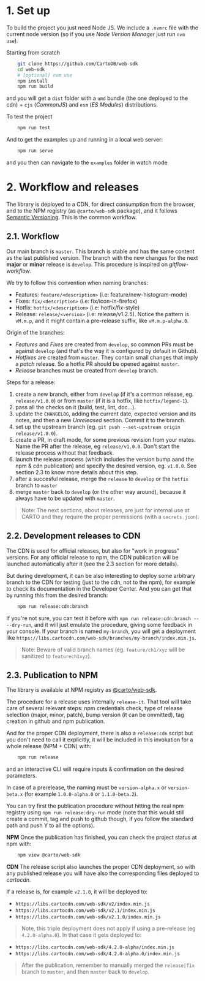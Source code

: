 # 1. Set up

To build the project you just need Node JS. We include a `.nvmrc` file with the current node version (so if you use _Node Version Manager_ just run `nvm use`).

Starting from scratch

```bash
    git clone https://github.com/CartoDB/web-sdk
    cd web-sdk
    # [optional] nvm use
    npm install
    npm run build
```

and you will get a `dist` folder with a `umd` bundle (the one deployed to the cdn) + `cjs` (_CommonJS_) and `esm` (_ES Modules_) distributions.

To test the project

```bash
    npm run test
```

And to get the examples up and running in a local web server:

```bash
    npm run serve
```

and you then can navigate to the `examples` folder in watch mode

# 2. Workflow and releases

The library is deployed to a CDN, for direct consumption from the browser, and to the NPM registry (as `@carto/web-sdk` package), and it follows [Semantic Versioning](http://semver.org/spec/v2.0.0.html). This is the common workflow.

## 2.1. Workflow

Our main branch is `master`. This branch is stable and has the same content as the last published version. The branch with the new changes for the next **major** or **minor** release is `develop`. This procedure is inspired on _gitflow-workflow_.

We try to follow this convention when naming branches:

- Features: `feature/<description>` (i.e: feature/new-histogram-mode)
- Fixes: `fix/<description>` (i.e: fix/icon-in-firefox)
- Hotfix: `hotfix/<description>` (i.e: hotfix/fix-style)
- Release: `release/<version>` (i.e: release/v1.2.5). Notice the pattern is `vM.m.p`, and it might contain a pre-release suffix, like `vM.m.p-alpha.0`.

Origin of the branches:

- _Features_ and _Fixes_ are created from `develop`, so common PRs must be against `develop` (and that's the way it is configured by default in Github).
- _Hotfixes_ are created from `master`. They contain small changes that imply a _patch_ release. So a hotfix PR should be opened against `master`.
- _Release_ branches must be created from `develop` branch.

Steps for a release:

1. create a new branch, either from `develop` (if it's a common release, eg. `release/v1.0.0`) or from `master` (if it is a hotfix, like `hotfix/legend-1`).
2. pass all the checks on it (build, test, lint, doc...).
3. update the `CHANGELOG`, adding the current date, expected version and its notes, and then a new _Unreleased_ section. Commit it to the branch.
4. set up the upstream branch (eg. `git push --set-upstream origin release/v1.0.0`).
5. create a PR, in draft mode, for some previous revision from your mates. Name the PR after the release, eg `release/v1.0.0`. Don't start the release process without that feedback.
6. launch the release process (which includes the version bump aand the npm & cdn publication) and specify the desired version, eg. `v1.0.0`. See section 2.3 to know more details about this step.
7. after a succesful release, merge the `release` to `develop` or the `hotfix` branch to `master`
8. merge `master` back to `develop` (or the other way around), because it always have to be updated with `master`.

> Note: The next sections, about releases, are just for internal use at CARTO and they require the proper permissions (with a `secrets.json`).

## 2.2. Development releases to CDN

The CDN is used for official releases, but also for "work in progress" versions. For any official release to npm, the CDN publication will be launched automatically after it (see the 2.3 section for more details).

But during development, it can be also interesting to deploy some arbitrary branch to the CDN for testing (just to the cdn, not to the npm), for example to check its documentation in the Developer Center. And you can get that by running this from the desired branch:

```bash
    npm run release:cdn:branch
```

If you're not sure, you can test it before with `npm run release:cdn:branch -- --dry-run`, and it will just emulate the procedure, giving some feedback in your console. If your branch is named `my-branch`, you will get a deployment like `https://libs.cartocdn.com/web-sdk/branches/my-branch/index.min.js`.

> Note: Beware of valid branch names (eg. `feature/ch1/xyz` will be sanitized to `featurech1xyz`).

## 2.3. Publication to NPM

The library is available at NPM registry as [@carto/web-sdk](https://www.npmjs.com/package/@carto/web-sdk).

The procedure for a release uses internally `release-it`. That tool will take care of several relevant steps: npm credentials check, type of release selection (major, minor, patch), bump version (it can be ommitted), tag creation in github and npm publication.

And for the proper CDN deployment, there is also a `release:cdn` script but you don't need to call it explicitly, it will be included in this invokation for a whole release (NPM + CDN) with:

```bash
    npm run release
```

and an interactive CLI will require inputs & confirmation on the desired parameters.

In case of a prerelease, the naming must be `version-alpha.x` or `version-beta.x` (for example `1.0.0-alpha.0` or `1.1.0-beta.2`).

You can try first the publication procedure without hitting the real npm registry using `npm run release:dry-run` mode (note that this would still create a commit, tag and push to github though, if you follow the standard path and push Y to all the options).

**NPM**
Once the publication has finished, you can check the project status at npm with:

```bash
    npm view @carto/web-sdk
```

**CDN**
The release script also launches the proper CDN deployment, so with any published release you will have also the corresponding files deployed to _cartocdn_.

If a release is, for example `v2.1.0`, it will be deployed to:

- `https://libs.cartocdn.com/web-sdk/v2/index.min.js`
- `https://libs.cartocdn.com/web-sdk/v2.1/index.min.js`
- `https://libs.cartocdn.com/web-sdk/v2.1.0/index.min.js`

> Note, this triple deployment does not apply if using a pre-release (eg `4.2.0-alpha.0`). In that case it gets deployed to:

- `https://libs.cartocdn.com/web-sdk/4.2.0-alpha/index.min.js`
- `https://libs.cartocdn.com/web-sdk/4.2.0-alpha.0/index.min.js`

> After the publication, remember to manually merged the `release|fix` branch to `master`, and then `master` back to `develop`.
